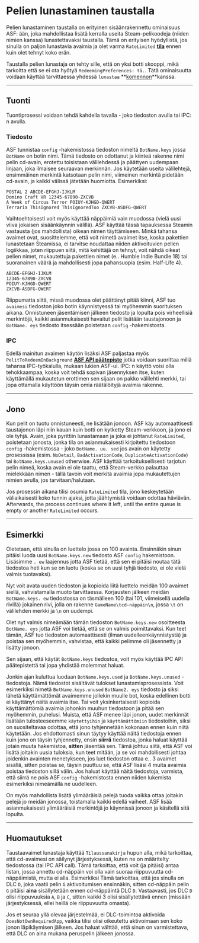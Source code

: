 # Pelien lunastaminen taustalla

Pelien lunastaminen taustalla on erityinen sisäänrakennettu ominaisuus ASF: ään, joka mahdollistaa lisätä kerralla useita Steam-pelikoodeja (niiden nimien kanssa) lunastettavaksi taustalla. Tämä on erityisen hyödyllistä, jos sinulla on paljon lunastavia avaimia ja olet varma `RateLimited` **[tila](https://github.com/JustArchiNET/ArchiSteamFarm/wiki/FAQ#what-is-the-meaning-of-status-when-redeeming-a-key)** ennen kuin olet tehnyt koko erän.

Taustalla pelien lunastaja on tehty sille, että on yksi botti skooppi, mikä tarkoitta että se ei ota hyötyä `RedeemingPreferences: tä.`. Tätä ominaisuutta voidaan käyttää tarvittaessa yhdessä `lunastaa` **[komennon](https://github.com/JustArchiNET/ArchiSteamFarm/wiki/Commands)**kanssa.

---

## Tuonti

Tuontiprosessi voidaan tehdä kahdella tavalla - joko tiedoston avulla tai IPC: n avulla.

### Tiedosto

ASF tunnistaa `config` -hakemistossa tiedoston nimeltä `BotName.keys` jossa `BotName` on botin nimi. Tämä tiedosto on odottanut ja kiinteä rakenne nimi pelin cd-avain, erotettu toisistaan välilehdessä ja päättyen uudempaan linjaan, joka ilmaisee seuraavan merkinnän. Jos käytetään useita välilehtejä, ensimmäinen merkintä katsotaan pelin nimi, viimeinen merkintä pidetään cd-avain, ja kaikki välissä jätetään huomiotta. Esimerkiksi:

```text
POSTAL 2 ABCDE-EFGHJ-IJKLM
Domino Craft VR 12345-67890-ZXCVB
A Week of Circus Terror POIUY-KJHGD-QWERT
Terraria ThisIgnored ThisIgnoredToo ZXCVB-ASDFG-QWERT
```

Vaihtoehtoisesti voit myös käyttää näppäimiä vain muodossa (vielä uusi viiva jokaisen sisäänkäynnin välillä). ASF käyttää tässä tapauksessa Steamin vastausta (jos mahdollista) oikean nimen täyttämiseen. Minkä tahansa avaimet ovat, suosittelemme, että voit nimetä avaimet itse, koska pakettien lunastetaan Steamissa, ei tarvitse noudattaa niiden aktivoituvien pelien logiikkaa, joten riippuen siitä, mitä kehittäjä on tehnyt, voit nähdä oikeat pelien nimet, mukautettuja pakettien nimet (e.. Humble Indie Bundle 18) tai suoranainen väärä ja mahdollisesti jopa pahansuopia (esim. Half-Life 4).

```text
ABCDE-EFGHJ-IJKLM
12345-67890-ZXCVB
POIUY-KJHGD-QWERT
ZXCVB-ASDFG-QWERT
```

Riippumatta siitä, missä muodossa olet päättänyt pitää kiinni, ASF tuo `avaimesi` tiedoston joko botin käynnistyessä tai myöhemmin suorituksen aikana. Onnistuneen jäsentämisen jälkeen tiedosto ja lopulta pois virheellisiä merkintöjä, kaikki asianmukaisesti havaitut pelit lisätään taustajonoon ja `BotName. eys` tiedosto itsessään poistetaan `config` -hakemistosta.

### IPC

Edellä mainitun avaimen käytön lisäksi ASF paljastaa myös `PelitToRedeemInBackground` **[ASF API päätepiste](https://github.com/JustArchiNET/ArchiSteamFarm/wiki/IPC#asf-api)** jotka voidaan suorittaa millä tahansa IPC-työkalulla, mukaan lukien ASF-ui. IPC: n käyttö voisi olla tehokkaampaa, koska voit tehdä sopivan jäsennyksen itse, kuten käyttämällä mukautetun erottimen sen sijaan on pakko välilehti merkki, tai jopa ottamalla käyttöön täysin omia räätälöityjä avaimia rakenne.

---

## Jono

Kun pelit on tuotu onnistuneesti, ne lisätään jonoon. ASF käy automaattisesti taustajonon läpi niin kauan kuin botti on kytketty Steam-verkkoon, ja jono ei ole tyhjä. Avain, joka pyrittiin lunastamaan ja joka ei johtanut `RateLimited`, poistetaan jonosta, jonka tila on asianmukaisesti kirjoitettu tiedostoon `config` -hakemistossa - joko `BotName. uu. sed` jos avain on käytetty prosessissa (esim. `NoDetail`, `BadActivationCode`, `DuplicateActivationCode`) tai `BotName.keys.unused` otherwise. ASF käyttää tarkoituksellisesti tarjotun pelin nimeä, koska avain ei ole taattu, että Steam-verkko palauttaa mielekkään nimen - tällä tavoin voit merkitä avaimia jopa mukautettujen nimien avulla, jos tarvitaan/halutaan.

Jos prosessin aikana tilisi osumia `RateLimited` tila, jono keskeytetään väliaikaisesti koko tunnin ajaksi, jotta jäähtymistä voidaan odottaa häviävän. Afterwards, the process continues where it left, until the entire queue is empty or another `RateLimited` occurs.

---

## Esimerkki

Oletetaan, että sinulla on luettelo jossa on 100 avainta. Ensinnäkin sinun pitäisi luoda uusi `BotName.keys.new` tiedosto ASF `config` hakemistoon. Lisäsimme `. ew` laajennus jotta ASF tietää, että sen ei pitäisi noutaa tätä tiedostoa heti kun se on luotu (koska se on uusi tyhjä tiedosto, ei ole vielä valmis tuotavaksi).

Nyt voit avata uuden tiedoston ja kopioida liitä luettelo meidän 100 avaimet siellä, vahvistamalla muoto tarvittaessa. Korjausten jälkeen meidän `BotName.keys. ew` tiedostossa on täsmälleen 100 (tai 101, viimeisellä uudella rivillä) jokainen rivi, jolla on rakenne `GameName\tcd-näppäin\n`, jossa `\t` on välilehden merkki ja `\n` on uudempi.

Olet nyt valmis nimeämään tämän tiedoston `BotName.keys.new` osoitteesta `BotName. eys` jotta ASF voi tietää, että se on valmis poimittavaksi. Kun teet tämän, ASF tuo tiedoston automaattisesti (ilman uudelleenkäynnistystä) ja poistaa sen myöhemmin, vahvistaa, että kaikki pelimme oli jäsennetty ja lisätty jonoon.

Sen sijaan, että käytät `BotName.keys` tiedostoa, voit myös käyttää IPC API päätepistettä tai jopa yhdistää molemmat haluat.

Jonkin ajan kuluttua luodaan `BotName.keys.used` ja `BotName.keys.unused` -tiedostoja. Nämä tiedostot sisältävät tulokset lunastamisprosessista. Voit esimerkiksi nimetä `BotName.keys.unused` `BotName2. eys` tiedosto ja siksi lähetä käyttämättömät avaimemme jollekin muulle bot, koska edellinen botti ei käyttänyt näitä avaimia itse. Tai voit yksinkertaisesti kopioida käyttämättömiä avaimia johonkin muuhun tiedostoon ja pitää sen myöhemmin, puhelusi. Muista, että ASF menee läpi jonon, uudet merkinnät lisätään tulosteeseemme `käytettyihin` ja `käyttämättömiin` tiedostoihin, siksi on suositeltavaa odottaa, että jono tyhjennetään kokonaan ennen kuin niitä käytetään. Jos ehdottomasti sinun täytyy käyttää näitä tiedostoja ennen kuin jono on täysin tyhjennetty, ensin **siirrä** tiedostoa, jonka haluat käyttää jotain muuta hakemistoa, **sitten** jäsentää sen. Tämä johtuu siitä, että ASF voi lisätä joitakin uusia tuloksia, kun teet mitään, ja se voi mahdollisesti johtaa joidenkin avainten menetykseen, jos luet tiedoston ottaa e.. 3 avaimet sisällä, sitten poistaa se, täysin puuttuu se, että ASF lisäsi 4 muita avaimia poistaa tiedoston sillä välin. Jos haluat käyttää näitä tiedostoja, varmista, että siirrä ne pois ASF `config` -hakemistosta ennen niiden lukemista esimerkiksi nimeämällä ne uudelleen.

On myös mahdollista lisätä ylimääräisiä pelejä tuoda vaikka ottaa joitakin pelejä jo meidän jonossa, toistamalla kaikki edellä vaiheet. ASF lisää asianmukaisesti ylimääräisiä merkintöjä jo käynnissä jonoon ja käsitellä sitä lopulta.

---

## Huomautukset

Taustaavaimet lunastaja käyttää `Tilaussanakirja` hupun alla, mikä tarkoittaa, että cd-avaimesi on säilynyt järjestyksessä, kuten ne on määritelty tiedostossa (tai IPC API call). Tämä tarkoittaa, että voit (ja pitäisi) antaa listan, jossa annettu cd-näppäin voi olla vain suoraa riippuvuutta cd-näppäimistä, mutta ei alla. Esimerkiksi Tämä tarkoittaa, että jos sinulla on DLC `D`, joka vaatii pelin `G` aktivoitumisen ensinnäkin, sitten cd-näppäin pelin `G` pitäisi **aina** sisällytetään ennen cd-näppäintä DLC `D`. Vastaavasti, jos DLC `D` olisi riippuvuuksia `A`, `B` ja `C`, sitten kaikki 3 olisi sisällytettävä ennen (missään järjestyksessä, ellei heillä ole riippuvuutta omasta).

Jos et seuraa yllä olevaa järjestelmää, ei DLC-toimintoa aktivoida `DoesNotOwnRequiredApp`, vaikka tilisi olisi oikeutettu aktivoimaan sen koko jonon läpikäymisen jälkeen. Jos haluat välttää, että sinun on varmistettava, että DLC on aina mukana peruspelin jälkeen jonossa.